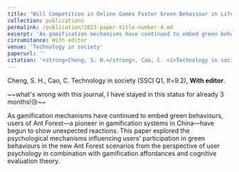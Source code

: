 ```yaml
---
title: "Will Competition in Online Games Foster Green Behaviour in Life? The Relationship Between Gamification Affordances and Engagement in Green Behaviours."
collection: publications
permalink: /publication/2023-paper-title-number-4.md
excerpt: 'As gamification mechanisms have continued to embed green behaviours, users of Ant Forest—a pioneer in gamification systems in China—have begun to show unexpected reactions. This paper explored the psychological mechanisms influencing users’ participation in green behaviours in the new Ant Forest scenarios from the perspective of user psychology in combination with gamification affordances and cognitive evaluation theory. '
circumstance: With editor
venue: 'Technology in society'
paperurl: ''
citation: '<strong>Cheng, S. H.</strong>, Cao, C. <i>Technology in society (SSCI Q1, If=9.2)</i>, With editor.'
---
```

Cheng, S. H., Cao, C. Technology in society (SSCI Q1, If=9.2), **With editor**.

<p> ~~what's wrong with this journal, I have stayed in this status for already 3 months!😢~~ </p>

As gamification mechanisms have continued to embed green behaviours, users of Ant Forest—a pioneer in gamification systems in China—have begun to show unexpected reactions. This paper explored the psychological mechanisms influencing users’ participation in green behaviours in the new Ant Forest scenarios from the perspective of user psychology in combination with gamification affordances and cognitive evaluation theory.

